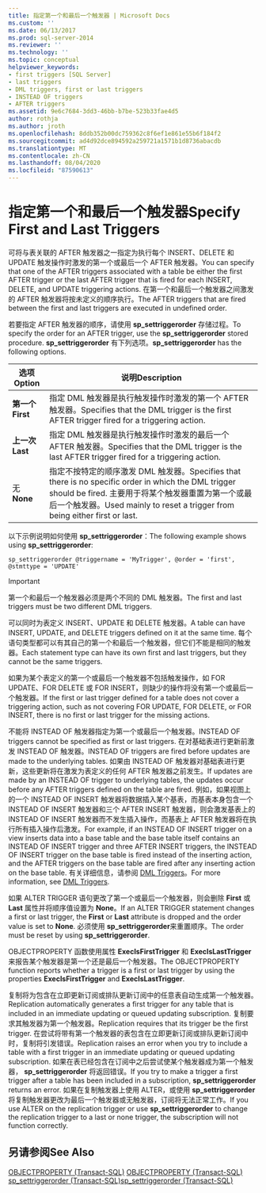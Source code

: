 ```yaml
---
title: 指定第一个和最后一个触发器 | Microsoft Docs
ms.custom: ''
ms.date: 06/13/2017
ms.prod: sql-server-2014
ms.reviewer: ''
ms.technology: ''
ms.topic: conceptual
helpviewer_keywords:
- first triggers [SQL Server]
- last triggers
- DML triggers, first or last triggers
- INSTEAD OF triggers
- AFTER triggers
ms.assetid: 9e6c7684-3dd3-46bb-b7be-523b33fae4d5
author: rothja
ms.author: jroth
ms.openlocfilehash: 8ddb352b00dc759362c8f6ef1e861e55b6f184f2
ms.sourcegitcommit: ad4d92dce894592a259721a1571b1d8736abacdb
ms.translationtype: MT
ms.contentlocale: zh-CN
ms.lasthandoff: 08/04/2020
ms.locfileid: "87590613"
---
```

# <a name="specify-first-and-last-triggers"></a><span data-ttu-id="bd48f-102">指定第一个和最后一个触发器</span><span class="sxs-lookup"><span data-stu-id="bd48f-102">Specify First and Last Triggers</span></span>
  <span data-ttu-id="bd48f-103">可将与表关联的 AFTER 触发器之一指定为执行每个 INSERT、DELETE 和 UPDATE 触发操作时激发的第一个或最后一个 AFTER 触发器。</span><span class="sxs-lookup"><span data-stu-id="bd48f-103">You can specify that one of the AFTER triggers associated with a table be either the first AFTER trigger or the last AFTER trigger that is fired for each INSERT, DELETE, and UPDATE triggering actions.</span></span> <span data-ttu-id="bd48f-104">在第一个和最后一个触发器之间激发的 AFTER 触发器将按未定义的顺序执行。</span><span class="sxs-lookup"><span data-stu-id="bd48f-104">The AFTER triggers that are fired between the first and last triggers are executed in undefined order.</span></span>  
  
 <span data-ttu-id="bd48f-105">若要指定 AFTER 触发器的顺序，请使用 **sp_settriggerorder** 存储过程。</span><span class="sxs-lookup"><span data-stu-id="bd48f-105">To specify the order for an AFTER trigger, use the **sp_settriggerorder** stored procedure.</span></span> <span data-ttu-id="bd48f-106">**sp_settriggerorder** 有下列选项。</span><span class="sxs-lookup"><span data-stu-id="bd48f-106">**sp_settriggerorder** has the following options.</span></span>  
  
|<span data-ttu-id="bd48f-107">选项</span><span class="sxs-lookup"><span data-stu-id="bd48f-107">Option</span></span>|<span data-ttu-id="bd48f-108">说明</span><span class="sxs-lookup"><span data-stu-id="bd48f-108">Description</span></span>|  
|------------|-----------------|  
|<span data-ttu-id="bd48f-109">**第一个**</span><span class="sxs-lookup"><span data-stu-id="bd48f-109">**First**</span></span>|<span data-ttu-id="bd48f-110">指定 DML 触发器是执行触发操作时激发的第一个 AFTER 触发器。</span><span class="sxs-lookup"><span data-stu-id="bd48f-110">Specifies that the DML trigger is the first AFTER trigger fired for a triggering action.</span></span>|  
|<span data-ttu-id="bd48f-111">**上一次**</span><span class="sxs-lookup"><span data-stu-id="bd48f-111">**Last**</span></span>|<span data-ttu-id="bd48f-112">指定 DML 触发器是执行触发操作时激发的最后一个 AFTER 触发器。</span><span class="sxs-lookup"><span data-stu-id="bd48f-112">Specifies that the DML trigger is the last AFTER trigger fired for a triggering action.</span></span>|  
|<span data-ttu-id="bd48f-113">无 </span><span class="sxs-lookup"><span data-stu-id="bd48f-113">**None**</span></span>|<span data-ttu-id="bd48f-114">指定不按特定的顺序激发 DML 触发器。</span><span class="sxs-lookup"><span data-stu-id="bd48f-114">Specifies that there is no specific order in which the DML trigger should be fired.</span></span> <span data-ttu-id="bd48f-115">主要用于将某个触发器重置为第一个或最后一个触发器。</span><span class="sxs-lookup"><span data-stu-id="bd48f-115">Used mainly to reset a trigger from being either first or last.</span></span>|  
  
 <span data-ttu-id="bd48f-116">以下示例说明如何使用 **sp_settriggerorder**：</span><span class="sxs-lookup"><span data-stu-id="bd48f-116">The following example shows using **sp_settriggerorder**:</span></span>  
  
```  
sp_settriggerorder @triggername = 'MyTrigger', @order = 'first', @stmttype = 'UPDATE'  
```  
  
> [!IMPORTANT]  
>  <span data-ttu-id="bd48f-117">第一个和最后一个触发器必须是两个不同的 DML 触发器。</span><span class="sxs-lookup"><span data-stu-id="bd48f-117">The first and last triggers must be two different DML triggers.</span></span>  
  
 <span data-ttu-id="bd48f-118">可以同时为表定义 INSERT、UPDATE 和 DELETE 触发器。</span><span class="sxs-lookup"><span data-stu-id="bd48f-118">A table can have INSERT, UPDATE, and DELETE triggers defined on it at the same time.</span></span> <span data-ttu-id="bd48f-119">每个语句类型都可以有其自己的第一个和最后一个触发器，但它们不能是相同的触发器。</span><span class="sxs-lookup"><span data-stu-id="bd48f-119">Each statement type can have its own first and last triggers, but they cannot be the same triggers.</span></span>  
  
 <span data-ttu-id="bd48f-120">如果为某个表定义的第一个或最后一个触发器不包括触发操作，如 FOR UPDATE、FOR DELETE 或 FOR INSERT，则缺少的操作将没有第一个或最后一个触发器。</span><span class="sxs-lookup"><span data-stu-id="bd48f-120">If the first or last trigger defined for a table does not cover a triggering action, such as not covering FOR UPDATE, FOR DELETE, or FOR INSERT, there is no first or last trigger for the missing actions.</span></span>  
  
 <span data-ttu-id="bd48f-121">不能将 INSTEAD OF 触发器指定为第一个或最后一个触发器。</span><span class="sxs-lookup"><span data-stu-id="bd48f-121">INSTEAD OF triggers cannot be specified as first or last triggers.</span></span> <span data-ttu-id="bd48f-122">在对基础表进行更新前激发 INSTEAD OF 触发器。</span><span class="sxs-lookup"><span data-stu-id="bd48f-122">INSTEAD OF triggers are fired before updates are made to the underlying tables.</span></span> <span data-ttu-id="bd48f-123">如果由 INSTEAD OF 触发器对基础表进行更新，这些更新将在激发为表定义的任何 AFTER 触发器之前发生。</span><span class="sxs-lookup"><span data-stu-id="bd48f-123">If updates are made by an INSTEAD OF trigger to underlying tables, the updates occur before any AFTER triggers defined on the table are fired.</span></span> <span data-ttu-id="bd48f-124">例如，如果视图上的一个 INSTEAD OF INSERT 触发器将数据插入某个基表，而基表本身包含一个 INSTEAD OF INSERT 触发器和三个 AFTER INSERT 触发器，则会激发基表上的 INSTEAD OF INSERT 触发器而不发生插入操作，而基表上 AFTER 触发器将在执行所有插入操作后激发。</span><span class="sxs-lookup"><span data-stu-id="bd48f-124">For example, if an INSTEAD OF INSERT trigger on a view inserts data into a base table and the base table itself contains an INSTEAD OF INSERT trigger and three AFTER INSERT triggers, the INSTEAD OF INSERT trigger on the base table is fired instead of the inserting action, and the AFTER triggers on the base table are fired after any inserting action on the base table.</span></span> <span data-ttu-id="bd48f-125">有关详细信息，请参阅 [DML Triggers](dml-triggers.md)。</span><span class="sxs-lookup"><span data-stu-id="bd48f-125">For more information, see [DML Triggers](dml-triggers.md).</span></span>  
  
 <span data-ttu-id="bd48f-126">如果 ALTER TRIGGER 语句更改了第一个或最后一个触发器，则会删除 **First** 或 **Last** 属性并将顺序值设置为 **None**。</span><span class="sxs-lookup"><span data-stu-id="bd48f-126">If an ALTER TRIGGER statement changes a first or last trigger, the **First** or **Last** attribute is dropped and the order value is set to **None**.</span></span> <span data-ttu-id="bd48f-127">必须使用 **sp_settriggerorder**来重置顺序。</span><span class="sxs-lookup"><span data-stu-id="bd48f-127">The order must be reset by using **sp_settriggerorder**.</span></span>  
  
 <span data-ttu-id="bd48f-128">OBJECTPROPERTY 函数使用属性 **ExecIsFirstTrigger** 和 **ExecIsLastTrigger**来报告某个触发器是第一个还是最后一个触发器。</span><span class="sxs-lookup"><span data-stu-id="bd48f-128">The OBJECTPROPERTY function reports whether a trigger is a first or last trigger by using the properties **ExecIsFirstTrigger** and **ExecIsLastTrigger**.</span></span>  
  
 <span data-ttu-id="bd48f-129">复制将为包含在立即更新订阅或排队更新订阅中的任意表自动生成第一个触发器。</span><span class="sxs-lookup"><span data-stu-id="bd48f-129">Replication automatically generates a first trigger for any table that is included in an immediate updating or queued updating subscription.</span></span> <span data-ttu-id="bd48f-130">复制要求其触发器为第一个触发器。</span><span class="sxs-lookup"><span data-stu-id="bd48f-130">Replication requires that its trigger be the first trigger.</span></span> <span data-ttu-id="bd48f-131">在尝试将带有第一个触发器的表包含在立即更新订阅或排队更新订阅中时，复制将引发错误。</span><span class="sxs-lookup"><span data-stu-id="bd48f-131">Replication raises an error when you try to include a table with a first trigger in an immediate updating or queued updating subscription.</span></span> <span data-ttu-id="bd48f-132">如果在表已经包含在订阅中之后尝试使某个触发器成为第一个触发器， **sp_settriggerorder** 将返回错误。</span><span class="sxs-lookup"><span data-stu-id="bd48f-132">If you try to make a trigger a first trigger after a table has been included in a subscription, **sp_settriggerorder** returns an error.</span></span> <span data-ttu-id="bd48f-133">如果在复制触发器上使用 ALTER，或使用 **sp_settriggerorder** 将复制触发器更改为最后一个触发器或无触发器，订阅将无法正常工作。</span><span class="sxs-lookup"><span data-stu-id="bd48f-133">If you use ALTER on the replication trigger or use **sp_settriggerorder** to change the replication trigger to a last or none trigger, the subscription will not function correctly.</span></span>  
  
## <a name="see-also"></a><span data-ttu-id="bd48f-134">另请参阅</span><span class="sxs-lookup"><span data-stu-id="bd48f-134">See Also</span></span>  
 <span data-ttu-id="bd48f-135">[OBJECTPROPERTY (Transact-SQL)](/sql/t-sql/functions/objectpropertyex-transact-sql) </span><span class="sxs-lookup"><span data-stu-id="bd48f-135">[OBJECTPROPERTY &#40;Transact-SQL&#41;](/sql/t-sql/functions/objectpropertyex-transact-sql) </span></span>  
 [<span data-ttu-id="bd48f-136">sp_settriggerorder (Transact-SQL)</span><span class="sxs-lookup"><span data-stu-id="bd48f-136">sp_settriggerorder &#40;Transact-SQL&#41;</span></span>](/sql/relational-databases/system-stored-procedures/sp-settriggerorder-transact-sql)  
  
  
